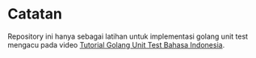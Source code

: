 # Catatan

Repository ini hanya sebagai latihan untuk implementasi golang unit test mengacu pada video [Tutorial Golang Unit Test Bahasa Indonesia](https://www.youtube.com/watch?v=t9QJPE5vwhs&list=PL-CtdCApEFH-0i9dzMzLw6FKVrFWv3QvQ).
